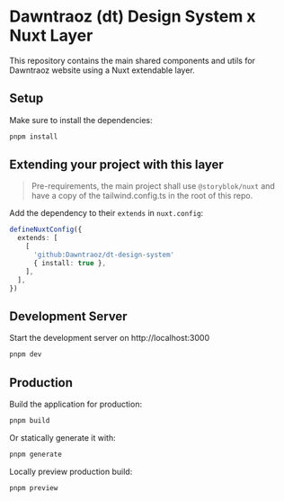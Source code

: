 # Dawntraoz (dt) Design System x Nuxt Layer

This repository contains the main shared components and utils for Dawntraoz website using a Nuxt extendable layer.

## Setup

Make sure to install the dependencies:

```bash
pnpm install
```

## Extending your project with this layer

> Pre-requirements, the main project shall use `@storyblok/nuxt` and have a copy of the tailwind.config.ts in the root of this repo.

Add the dependency to their `extends` in `nuxt.config`:

```ts
defineNuxtConfig({
  extends: [
    [
      'github:Dawntraoz/dt-design-system'
      { install: true },
    ],
  ],
})
```

## Development Server

Start the development server on http://localhost:3000

```bash
pnpm dev
```

## Production

Build the application for production:

```bash
pnpm build
```

Or statically generate it with:

```bash
pnpm generate
```

Locally preview production build:

```bash
pnpm preview
```
